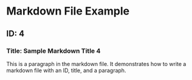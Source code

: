 
# Markdown File Example

## ID: 4

### Title: Sample Markdown Title 4

This is a paragraph in the markdown file. It demonstrates how to write a markdown file with an ID, title, and a paragraph.
